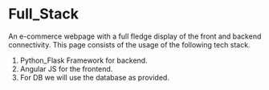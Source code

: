 # Full_Stack
An e-commerce webpage with a full fledge display of the front and backend connectivity.
This page consists of the usage of the following tech stack.
1. Python_Flask Framework for backend.
2. Angular JS for the frontend.
3. For DB we will use the database as provided.
